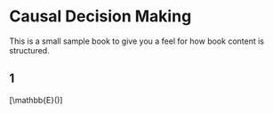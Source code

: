 # Causal Decision Making


This is a small sample book to give you a feel for how book content is
structured.


## 1

\[\mathbb{E}()\]
